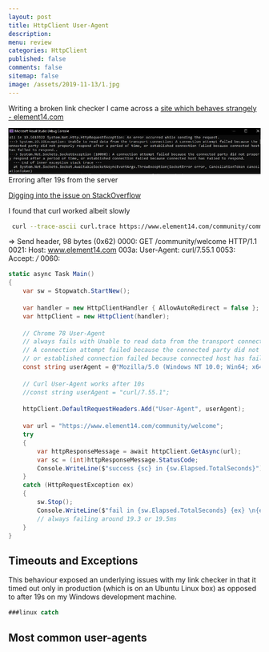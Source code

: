 ```yaml
---
layout: post
title: HttpClient User-Agent
description: 
menu: review
categories: HttpClient
published: false 
comments: false     
sitemap: false
image: /assets/2019-11-13/1.jpg
---
```


Writing a broken link checker I came across a [site which behaves strangely - element14.com](https://www.element14.com/community/welcome)

![alt text](/assets/2019-11-13/50.jpg "Erroring after 19s")
Erroring after 19s from the server

[Digging into the issue on StackOverflow](https://stackoverflow.com/questions/59069636/httpclient-with-f5-big-ip-unable-to-read-data-from-transport-connection-yet-c?noredirect=1#comment104377533_59069636)

I found that curl worked albeit slowly

```bash
 curl --trace-ascii curl.trace https://www.element14.com/community/community/welcome
```

=> Send header, 98 bytes (0x62)
0000: GET /community/welcome HTTP/1.1
0021: Host: www.element14.com
003a: User-Agent: curl/7.55.1
0053: Accept: */*
0060: 

```cs
static async Task Main()
{
    var sw = Stopwatch.StartNew();

    var handler = new HttpClientHandler { AllowAutoRedirect = false };
    var httpClient = new HttpClient(handler);

    // Chrome 78 User-Agent
    // always fails with Unable to read data from the transport connection:
    // A connection attempt failed because the connected party did not properly respond after a period of time,
    // or established connection failed because connected host has failed to respond.. 
    const string userAgent = @"Mozilla/5.0 (Windows NT 10.0; Win64; x64) AppleWebKit/537.36 (KHTML, like Gecko) Chrome/78.0.3904.108 Safari/537.36";

    // Curl User-Agent works after 10s
    //const string userAgent = "curl/7.55.1";

    httpClient.DefaultRequestHeaders.Add("User-Agent", userAgent);

    var url = "https://www.element14.com/community/welcome";
    try
    {
        var httpResponseMessage = await httpClient.GetAsync(url);
        var sc = (int)httpResponseMessage.StatusCode;
        Console.WriteLine($"success {sc} in {sw.Elapsed.TotalSeconds}");
    }
    catch (HttpRequestException ex)
    {
        sw.Stop();
        Console.WriteLine($"fail in {sw.Elapsed.TotalSeconds} {ex} \n{ex?.InnerException}");
        // always failing around 19.3 or 19.5ms
    }
}
```

## Timeouts and Exceptions

This behaviour exposed an underlying issues with my link checker in that it timed out only in production (which is on an Ubuntu Linux box) as opposed to after 19s on my Windows development machine.

```cs
###linux catch

```


## Most common user-agents

